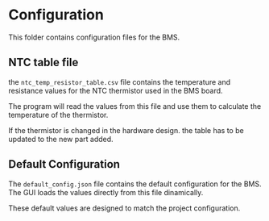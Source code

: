 # Configuration

This folder contains configuration files for the BMS.

## NTC table file

the `ntc_temp_resistor_table.csv` file contains the temperature and resistance values for the NTC thermistor used in the BMS board.

The program will read the values from this file and use them to calculate the temperature of the thermistor.

If the thermistor is changed in the hardware design. the table has to be updated to the new part added.

## Default Configuration

The `default_config.json` file contains the default configuration for the BMS. The GUI loads the values directly from this file dinamically.

These default values are designed to match the project configuration.